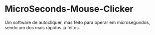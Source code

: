 # MicroSeconds-Mouse-Clicker
Um software de autocliquer, mas feito para operar em microsegundos, sendo um dos mais rápidos já feitos.
